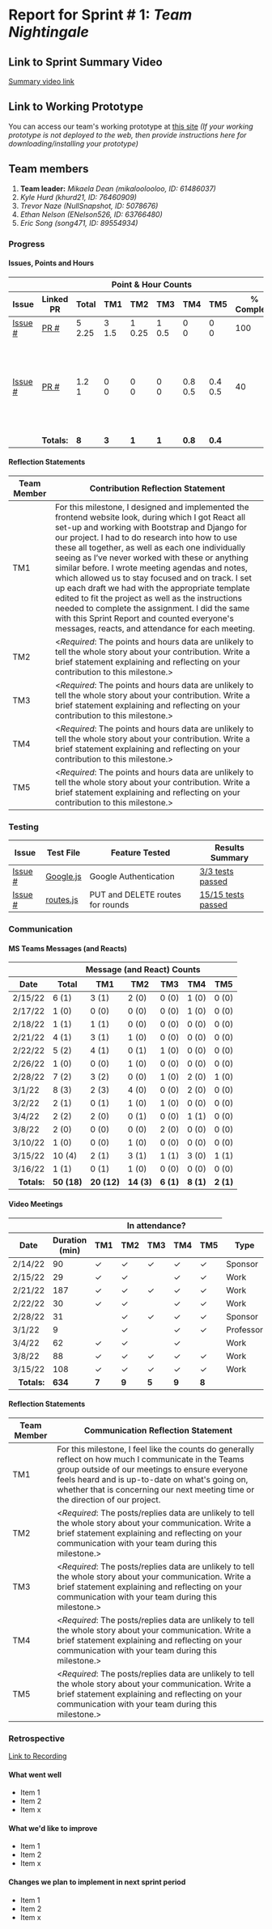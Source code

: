 # Report for Sprint # 1: *Team Nightingale* 


## Link to Sprint Summary Video 

[Summary video link](https://youtube.com/) 
  
  
## Link to Working Prototype 

You can access our team's working prototype at [this site](https://ourapp.herokuapp.com) 
*(If your working prototype is not deployed to the web, then provide instructions here for downloading/installing your prototype)* 


## Team members 
1. **Team leader:** *Mikaela Dean (mikaloolooloo, ID: 61486037)* 
2. *Kyle Hurd (khurd21, ID: 76460909)* 
3. *Trevor Naze (NullSnapshot, ID: 5078676)* 
4. *Ethan Nelson (ENelson526, ID: 63766480)* 
5. *Eric Song (song471, ID: 89554934)* 


### Progress 


#### Issues, Points and Hours 

<table>  
  <thead> 
    <tr> 
      <th colspan="2"></th><th colspan="6">Point & Hour Counts</th><th colspan="2"></th> 
    </tr>  
    <tr> 
      <th>Issue</th><th>Linked PR</th><th>Total</th><th>TM1</th><th>TM2</th><th>TM3</th><th>TM4</th><th>TM5</th><th>% Complete</th><th>Notes</th> 
    </tr> 
  </thead>  
  <tbody> 
    <tr> 
      <td><a href="https://github.com/issue">Issue #</a></td><td><a href="https://github.com/PR">PR #</a></td><td>5<br/>2.25</td><td>3<br/>1.5</td><td>1<br/>0.25</td><td>1<br/>0.5</td><td>0<br/>0</td><td>0<br/>0</td><td>100</td><td></td> 
    </tr> 
    <tr> 
     <td><a href="https://github.com/issue">Issue #</a></td><td><a href="https://github.com/PR">PR #</a></td><td>1.2<br/>1</td><td>0<br/>0</td><td>0<br>0</td><td>0<br/>0</td><td>0.8<br/>0.5</td><td>0.4<br/>0.5</td><td>40</td><td>Updated database schema. Updated server routes. Did not implement UI.</td> 
    </tr> 
    <tr><td colspan="2" align="right"><b>Totals:</b></td><td><b>8</b></td><td><b>3</b></td><td><b>1</b></td><td><b>1</b></td><td><b>0.8</b></td><td><b>0.4</b></td><td colspan="2"></td> 
    </tr> 
  </tbody> 
</table> 

  
#### Reflection Statements 

| Team Member | Contribution Reflection Statement | 
|-------------|-------------------| 
|TM1| For this milestone, I designed and implemented the frontend website look, during which I got React all set-up and working with Bootstrap and Django for our project. I had to do research into how to use these all together, as well as each one individually seeing as I’ve never worked with these or anything similar before. I wrote meeting agendas and notes, which allowed us to stay focused and on track. I set up each draft we had with the appropriate template edited to fit the project as well as the instructions needed to complete the assignment. I did the same with this Sprint Report and counted everyone's messages, reacts, and attendance for each meeting. | 
|TM2| <*Required*: The points and hours data are unlikely to tell the whole story about your contribution. Write a brief statement explaining and reflecting on your contribution to this milestone.> | 
|TM3| <*Required*: The points and hours data are unlikely to tell the whole story about your contribution. Write a brief statement explaining and reflecting on your contribution to this milestone.> | 
|TM4| <*Required*: The points and hours data are unlikely to tell the whole story about your contribution. Write a brief statement explaining and reflecting on your contribution to this milestone.> | 
|TM5| <*Required*: The points and hours data are unlikely to tell the whole story about your contribution. Write a brief statement explaining and reflecting on your contribution to this milestone.> | 


### Testing 

|Issue | Test File | Feature Tested | Results Summary |  
|------|-----------|----------------|-----------------| 
|[Issue #](https://github.com/issue)| [Google.js](https://www.github.com/)|Google Authentication| [3/3 tests passed](https://yoursite.com/animated.gif) | [ 
|[Issue #](https://github.com/issue)| [routes.js](https://www.github.com/)|PUT and DELETE routes for rounds | [15/15 tests passed](https://yoursite.com/animated.gif) | 


### Communication 


#### MS Teams Messages (and Reacts) 

<table>  
  <thead> 
    <tr> 
      <th></th><th colspan="6">Message (and React) Counts</th> 
    </tr>  
    <tr> 
      <th>Date</th><th>Total</th><th>TM1</th><th>TM2</th><th>TM3</th><th>TM4</th><th>TM5</th> 
    </tr> 
  </thead>  
  <tbody> 
    <tr> 
      <td>2/15/22</td><td>6 (1)</td><td>3 (1)</td><td>2 (0)</td><td>0 (0)</td><td>1 (0)</td><td>0 (0)</td> 
    </tr> 
    <tr> 
     <td>2/17/22</td><td>1 (0)</td><td>0 (0)</td><td>0 (0)</td><td>0 (0)</td><td>1 (0)</td><td>0 (0)</td> 
    </tr> 
   <tr> 
     <td>2/18/22</td><td>1 (1)</td><td>1 (1)</td><td>0 (0)</td><td>0 (0)</td><td>0 (0)</td><td>0 (0)</td> 
    </tr> 
   <tr> 
     <td>2/21/22</td><td>4 (1)</td><td>3 (1)</td><td>1 (0)</td><td>0 (0)</td><td>0 (0)</td><td>0 (0)</td> 
    </tr> 
   <tr> 
     <td>2/22/22</td><td>5 (2)</td><td>4 (1)</td><td>0 (1)</td><td>1 (0)</td><td>0 (0)</td><td>0 (0)</td> 
    </tr> 
   <tr> 
     <td>2/26/22</td><td>1 (0)</td><td>0 (0)</td><td>1 (0)</td><td>0 (0)</td><td>0 (0)</td><td>0 (0)</td> 
    </tr> 
   <tr> 
     <td>2/28/22</td><td>7 (2)</td><td>3 (2)</td><td>0 (0)</td><td>1 (0)</td><td>2 (0)</td><td>1 (0)</td> 
    </tr> 
   <tr> 
     <td>3/1/22</td><td>8 (3)</td><td>2 (3)</td><td>4 (0)</td><td>0 (0)</td><td>2 (0)</td><td>0 (0)</td> 
    </tr> 
   <tr> 
     <td>3/2/22</td><td>2 (1)</td><td>0 (1)</td><td>1 (0)</td><td>1 (0)</td><td>0 (0)</td><td>0 (0)</td> 
    </tr> 
   <tr> 
     <td>3/4/22</td><td>2 (2)</td><td>2 (0)</td><td>0 (1)</td><td>0 (0)</td><td>1 (1)</td><td>0 (0)</td> 
    </tr> 
   <tr> 
     <td>3/8/22</td><td>2 (0)</td><td>0 (0)</td><td>0 (0)</td><td>2 (0)</td><td>0 (0)</td><td>0 (0)</td> 
    </tr> 
   <tr> 
     <td>3/10/22</td><td>1 (0)</td><td>0 (0)</td><td>1 (0)</td><td>0 (0)</td><td>0 (0)</td><td>0 (0)</td> 
    </tr> 
   <tr> 
     <td>3/15/22</td><td>10 (4)</td><td>2 (1)</td><td>3 (1)</td><td>1 (1)</td><td>3 (0)</td><td>1 (1)</td> 
    </tr> 
   <tr> 
     <td>3/16/22</td><td>1 (1)</td><td>0 (1)</td><td>1 (0)</td><td>0 (0)</td><td>0 (0)</td><td>0 (0)</td> 
    </tr> 
    <tr><td align="right"><b>Totals:</b></td><td><b>50 (18)</b></td><td><b>20 (12)</b></td><td><b>14 (3)</b></td><td><b>6 (1)</b></td><td><b>8 (1)</b></td><td><b>2 (1)</b></td> 
    </tr> 
  </tbody> 
</table> 


#### Video Meetings 

<table>  
  <thead> 
    <tr> 
      <th colspan="2"></th><th colspan="5">In attendance?</th> 
    </tr>  
    <tr> 
      <th>Date</th><th>Duration (min)</th><th>TM1</th><th>TM2</th><th>TM3</th><th>TM4</th><th>TM5</th><th>Type</th> 
    </tr> 
  </thead>  
  <tbody> 
    <tr>
      <td>2/14/22</td><td>90</td><td>&check;</td><td>&check;</td><td>&check;</td><td>&check;</td><td>&check;</td><td>Sponsor</td>
    </tr>
    <tr> 
      <td>2/15/22</td><td>29</td><td>&check;</td><td>&check;</td><td></td><td> &check;</td><td>&check;</td><td>Work</td> 
    </tr> 
     <tr> 
      <td>2/21/22</td><td>187</td><td>&check;</td><td>&check;</td><td>&check;</td><td>&check;</td><td>&check;</td><td>Work</td> 
    </tr> 
     <tr> 
      <td>2/22/22</td><td>30</td><td>&check;</td><td>&check;</td><td></td><td>&check;</td><td>&check;</td><td>Work</td> 
    </tr> 
    <tr>
      <td>2/28/22</td><td>31</td><td></td><td>&check;</td><td>&check;</td><td>&check;</td><td>&check;</td><td>Sponsor</td>
    </tr>
    <tr> 
      <td>3/1/22</td><td>9</td><td></td><td>&check;</td><td></td><td>&check;</td><td>&check;</td><td>Professor</td> 
    </tr> 
    <tr> 
      <td>3/4/22</td><td>62</td><td>&check;</td><td>&check;</td><td></td><td>&check;</td><td></td><td>Work</td> 
    </tr> 
    <tr> 
      <td>3/8/22</td><td>88</td><td>&check;</td><td>&check;</td><td>&check;</td><td>&check;</td><td>&check;</td><td>Work</td> 
    </tr> 
    <tr> 
      <td>3/15/22</td><td>108</td><td>&check;</td><td>&check;</td><td>&check;</td><td>&check;</td><td>&check;</td><td>Work</td> 
    </tr> 
    <tr><td align="right"><b>Totals:</b></td><td><b>634</b></td><td><b>7</b></td><td><b>9</b></td><td><b>5</b></td><td><b>9</b></td><td><b>8</b></td><td></td> 
    </tr> 
  </tbody> 
</table> 


#### Reflection Statements 

| Team Member | Communication Reflection Statement | 
|-------------|-------------------| 
|TM1| For this milestone, I feel like the counts do generally reflect on how much I communicate in the Teams group outside of our meetings to ensure everyone feels heard and is up-to-date on what's going on, whether that is concerning our next meeting time or the direction of our project. | 
|TM2| <*Required*: The posts/replies data are unlikely to tell the whole story about your communication. Write a brief statement explaining and reflecting on your communication with your team during this milestone.> | 
|TM3| <*Required*: The posts/replies data are unlikely to tell the whole story about your communication. Write a brief statement explaining and reflecting on your communication with your team during this milestone.> | 
|TM4| <*Required*: The posts/replies data are unlikely to tell the whole story about your communication. Write a brief statement explaining and reflecting on your communication with your team during this milestone.> | 
|TM5| <*Required*: The posts/replies data are unlikely to tell the whole story about your communication. Write a brief statement explaining and reflecting on your communication with your team during this milestone.> | 


### Retrospective 

[Link to Recording](https://wsu.zoom.us/recording) 


#### What went well 
  - Item 1 
  - Item 2 
  - Item x 


#### What we'd like to improve 
  - Item 1 
  - Item 2 
  - Item x 


#### Changes we plan to implement in next sprint period 
  - Item 1 
  - Item 2 
  - Item x 
